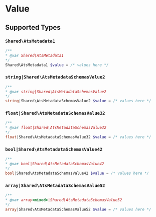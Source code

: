 # Value


## Supported Types

### `Shared\AtsMetadata1`

```php
/**
* @var Shared\AtsMetadata1
*/
Shared\AtsMetadata1 $value = /* values here */
```

### `string|Shared\AtsMetadataSchemasValue2`

```php
/**
* @var string|Shared\AtsMetadataSchemasValue2
*/
string|Shared\AtsMetadataSchemasValue2 $value = /* values here */
```

### `float|Shared\AtsMetadataSchemasValue32`

```php
/**
* @var float|Shared\AtsMetadataSchemasValue32
*/
float|Shared\AtsMetadataSchemasValue32 $value = /* values here */
```

### `bool|Shared\AtsMetadataSchemasValue42`

```php
/**
* @var bool|Shared\AtsMetadataSchemasValue42
*/
bool|Shared\AtsMetadataSchemasValue42 $value = /* values here */
```

### `array|Shared\AtsMetadataSchemasValue52`

```php
/**
* @var array<mixed>|Shared\AtsMetadataSchemasValue52
*/
array|Shared\AtsMetadataSchemasValue52 $value = /* values here */
```

